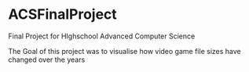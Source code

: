 # ACSFinalProject

Final Project for HIghschool Advanced Computer Science

The Goal of this project was to visualise how video game file sizes have changed over the years
